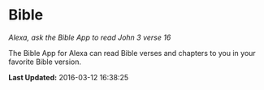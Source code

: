 # Bible
*Alexa, ask the Bible App to read John 3 verse 16*

The Bible App for Alexa can read Bible verses and chapters to you in your favorite Bible version.

**Last Updated:** 2016-03-12 16:38:25